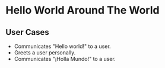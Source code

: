 # Hello World Around The World

## User Cases
* Communicates "Hello world!" to a user.
* Greets a user personally.
* Communicates "¡Holla Mundo!" to a user.
